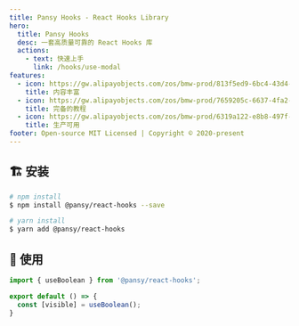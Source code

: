 ```yaml
---
title: Pansy Hooks - React Hooks Library
hero:
  title: Pansy Hooks
  desc: 一套高质量可靠的 React Hooks 库
  actions:
    - text: 快速上手
      link: /hooks/use-modal
features:
  - icon: https://gw.alipayobjects.com/zos/bmw-prod/813f5ed9-6bc4-43d4-9f74-ec81ecf35733/k7htg6n4_w144_h144.png
    title: 内容丰富
  - icon: https://gw.alipayobjects.com/zos/bmw-prod/7659205c-6637-4fa2-8529-d32e5818304b/k7htflfb_w144_h144.png
    title: 完备的教程
  - icon: https://gw.alipayobjects.com/zos/bmw-prod/6319a122-e8b8-497f-9b45-37cfbe77edaa/k7htfx7t_w144_h144.png
    title: 生产可用
footer: Open-source MIT Licensed | Copyright © 2020-present
---
```


## 🏗 安装

```bash
# npm install
$ npm install @pansy/react-hooks --save

# yarn install
$ yarn add @pansy/react-hooks
```

## 🔨 使用

```ts
import { useBoolean } from '@pansy/react-hooks';

export default () => {
  const [visible] = useBoolean();
}
```
